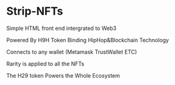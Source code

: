 # Strip-NFTs

Simple HTML front end intergrated to Web3

Powered By H9H Token
Binding HipHop&Blockchain Technology

Connects to any wallet (Metamask TrustWallet ETC)

Rarity is applied to all the NFTs

The H29 token Powers the Whole Ecosystem
